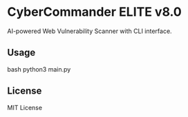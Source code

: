 # CyberCommander ELITE v8.0

AI-powered Web Vulnerability Scanner with CLI interface.

## Usage

bash
python3 main.py


## License

MIT License
